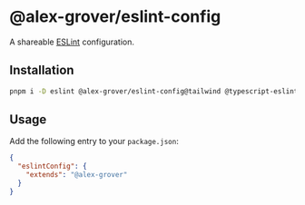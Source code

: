 # @alex-grover/eslint-config

A shareable [ESLint](https://eslint.org) configuration.

## Installation

```sh
pnpm i -D eslint @alex-grover/eslint-config@tailwind @typescript-eslint/eslint-plugin @typescript-eslint/parser eslint-plugin-import eslint-import-resolver-typescript
```

## Usage

Add the following entry to your `package.json`:

```json
{
  "eslintConfig": {
    "extends": "@alex-grover"
  }
}
```
